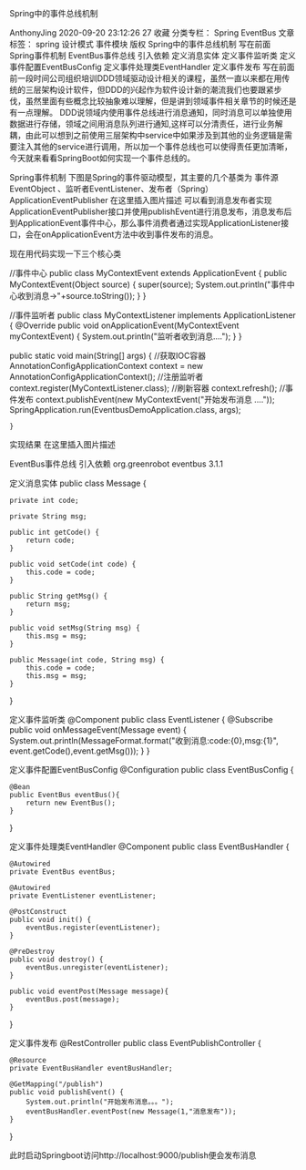 Spring中的事件总线机制

AnthonyJing 2020-09-20 23:12:26   27   收藏
分类专栏： Spring EventBus 文章标签： spring 设计模式 事件模块
版权
Spring中的事件总线机制
写在前面
Spring事件机制
EventBus事件总线
引入依赖
定义消息实体
定义事件监听类
定义事件配置EventBusConfig
定义事件处理类EventHandler
定义事件发布
写在前面
前一段时间公司组织培训DDD领域驱动设计相关的课程，虽然一直以来都在用传统的三层架构设计软件，但DDD的兴起作为软件设计新的潮流我们也要跟紧步伐，虽然里面有些概念比较抽象难以理解，但是讲到领域事件相关章节的时候还是有一点理解。
DDD说领域内使用事件总线进行消息通知，同时消息可以单独使用数据进行存储，领域之间用消息队列进行通知,这样可以分清责任，进行业务解耦，由此可以想到之前使用三层架构中service中如果涉及到其他的业务逻辑是需要注入其他的service进行调用，所以加一个事件总线也可以使得责任更加清晰，今天就来看看SpringBoot如何实现一个事件总线的。

Spring事件机制
下图是Spring的事件驱动模型，其主要的几个基类为 事件源EventObject 、监听者EventListener、发布者（Spring）ApplicationEventPublisher
在这里插入图片描述
可以看到消息发布者实现ApplicationEventPublisher接口并使用publishEvent进行消息发布，消息发布后到ApplicationEvent事件中心，那么事件消费者通过实现ApplicationListener接口，会在onApplicationEvent方法中收到事件发布的消息。

现在用代码实现一下三个核心类

//事件中心
public class MyContextEvent extends ApplicationEvent {
    public MyContextEvent(Object source) {
        super(source);
        System.out.println("事件中心收到消息->"+source.toString());
    }
}

//事件监听者
public class MyContextListener implements ApplicationListener<MyContextEvent> {
    @Override
    public void onApplicationEvent(MyContextEvent myContextEvent) {
        System.out.println("监听者收到消息....");
    }
}


public static void main(String[] args) {
        //获取IOC容器
        AnnotationConfigApplicationContext context = new AnnotationConfigApplicationContext();
        //注册监听者
        context.register(MyContextListener.class);
        //刷新容器
        context.refresh();
        //事件发布
        context.publishEvent(new MyContextEvent("开始发布消息 ...."));
        SpringApplication.run(EventbusDemoApplication.class, args);

    }

实现结果
在这里插入图片描述

EventBus事件总线
引入依赖
<dependency>
            <groupId>org.greenrobot</groupId>
            <artifactId>eventbus</artifactId>
            <version>3.1.1</version>
        </dependency>

定义消息实体
public class Message {

    private int code;

    private String msg;

    public int getCode() {
        return code;
    }

    public void setCode(int code) {
        this.code = code;
    }

    public String getMsg() {
        return msg;
    }

    public void setMsg(String msg) {
        this.msg = msg;
    }

    public Message(int code, String msg) {
        this.code = code;
        this.msg = msg;
    }
}


定义事件监听类
@Component
public class EventListener {
    @Subscribe
    public void onMessageEvent(Message event) {
        System.out.println(MessageFormat.format("收到消息:code:{0},msg:{1}", event.getCode(),event.getMsg()));
    }
}

定义事件配置EventBusConfig
@Configuration
public class EventBusConfig {

    @Bean
    public EventBus eventBus(){
        return new EventBus();
    }

}

定义事件处理类EventHandler
@Component
public class EventBusHandler {

    @Autowired
    private EventBus eventBus;

    @Autowired
    private EventListener eventListener;

    @PostConstruct
    public void init() {
        eventBus.register(eventListener);
    }

    @PreDestroy
    public void destroy() {
        eventBus.unregister(eventListener);
    }

    public void eventPost(Message message){
        eventBus.post(message);
    }
}


定义事件发布
@RestController
public class EventPublishController {

    @Resource
    private EventBusHandler eventBusHandler;

    @GetMapping("/publish")
    public void publishEvent() {
        System.out.println("开始发布消息。。。");
        eventBusHandler.eventPost(new Message(1,"消息发布"));
    }
}

此时启动Springboot访问http://localhost:9000/publish便会发布消息